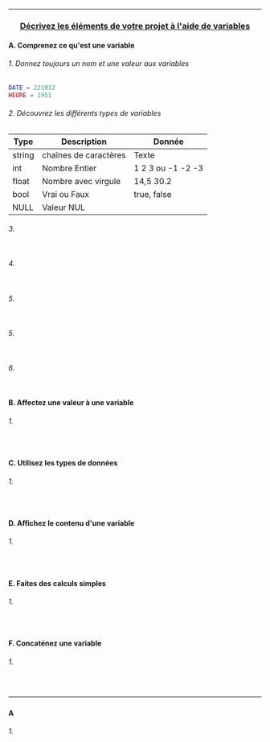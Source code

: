 ------------------------------------------------------------------------------------------------------------------------------------------
### <p align='center'> [Décrivez les éléments de votre projet à l'aide de variables](https://openclassrooms.com/fr/courses/918836-concevez-votre-site-web-avec-php-et-mysql/911847-decrivez-les-elements-de-votre-projet-a-laide-de-variables)</p>


#### A. Comprenez ce qu'est une variable

###### 1. Donnez toujours un nom et une valeur aux variables
```php
DATE = 221012
HEURE = 1951
```

###### 2. Découvrez les différents types de variables
| Type   | Description           | Donnée                | 
| ------ | --------------------- | --------------------- |
| string | chaînes de caractères | Texte                 |
| int    | Nombre Entier         | 1 2 3 ou -1 -2 -3     |
| float  | Nombre avec virgule   | 14,5 30.2             |
| bool   | Vrai ou Faux          | true, false           |
| NULL   | Valeur NUL            |                       |



###### 3. 
```php
```

###### 4. 
```php
```

###### 5. 
```php
```

###### 5. 
```php
```

###### 6. 
```php
```

#### B. Affectez une valeur à une variable

###### 1. 
```html
```
```php
```

#### C. Utilisez les types de données

###### 1. 
```html
```
```php
```

#### D. Affichez le contenu d'une variable

###### 1. 
```html
```
```php
```

#### E. Faites des calculs simples

###### 1. 
```html
```
```php
```

#### F. Concaténez une variable

###### 1. 
```html
```
```php
```

------------------------------------------------------------------------------------------------------------------------------------------
### <p align='center'> []()</p>
#### A 
###### 1. 
```html
```
```php
